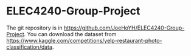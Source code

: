 # ELEC4240-Group-Project

The git repository is in https://github.com/JoeHoYH/ELEC4240-Group-Project.
You can download the dataset from https://www.kaggle.com/competitions/yelp-restaurant-photo-classification/data.
